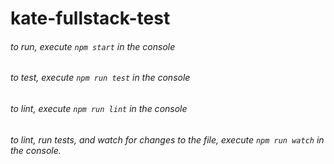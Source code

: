 # kate-fullstack-test

###### to run, execute `npm start` in the console
###### to test, execute `npm run test` in the console
###### to lint, execute `npm run lint` in the console
###### to lint, run tests, and watch for changes to the file, execute `npm run watch` in the console.
